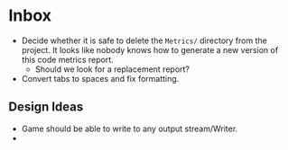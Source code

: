 # Inbox

- Decide whether it is safe to delete the `Metrics/` directory from the project. It looks like nobody knows how to generate a new version of this code metrics report.
  - Should we look for a replacement report?
- Convert tabs to spaces and fix formatting.

## Design Ideas

- Game should be able to write to any output stream/Writer.
- 



